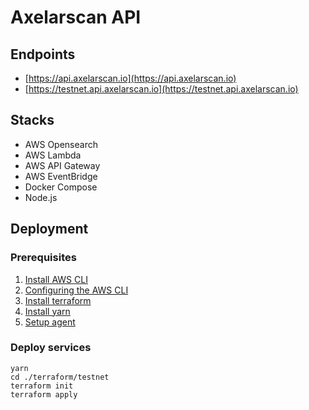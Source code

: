 # Axelarscan API

## Endpoints
- [https://api.axelarscan.io](https://api.axelarscan.io)
- [https://testnet.api.axelarscan.io](https://testnet.api.axelarscan.io)

## Stacks
- AWS Opensearch
- AWS Lambda
- AWS API Gateway
- AWS EventBridge
- Docker Compose
- Node.js

## Deployment
### Prerequisites
1. [Install AWS CLI](https://docs.aws.amazon.com/cli/latest/userguide/getting-started-prereqs.html)
2. [Configuring the AWS CLI](https://docs.aws.amazon.com/cli/latest/userguide/cli-chap-configure.html)
3. [Install terraform](https://learn.hashicorp.com/tutorials/terraform/install-cli)
4. [Install yarn](https://yarnpkg.com/getting-started/install)
5. [Setup agent](/agent)

### Deploy services
```
yarn
cd ./terraform/testnet
terraform init
terraform apply
```
